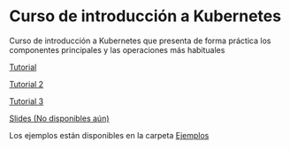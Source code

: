# Curso de introducción a Kubernetes

Curso de introducción a Kubernetes que presenta de forma práctica los componentes principales y las operaciones más habituales

[Tutorial](https://reinaldoca.github.io/SeminarioKubernetes/)

[Tutorial 2](https://ualmtorres.github.io/SeminarioKubernetes/)

[Tutorial 3](https://reinaldoca.github.io/Kubernetes101/)

[Slides (No disponibles aún)]()

Los ejemplos están disponibles en la carpeta [Ejemplos](https://github.com/ualmtorres/CursoKubernetes/tree/master/Ejemplos)
